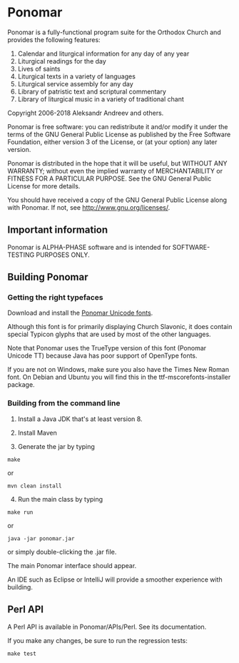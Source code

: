 # Ponomar

Ponomar is a fully-functional program suite for the Orthodox Church and provides the following features:

1. Calendar and liturgical information for any day of any year
2. Liturgical readings for the day
3. Lives of saints
4. Liturgical texts in a variety of languages
5. Liturgical service assembly for any day
6. Library of patristic text and scriptural commentary
7. Library of liturgical music in a variety of traditional chant

Copyright 2006-2018 Aleksandr Andreev and others.

Ponomar is free software: you can redistribute it and/or modify
it under the terms of the GNU General Public License as published by
the Free Software Foundation, either version 3 of the License, or
(at your option) any later version.

Ponomar is distributed in the hope that it will be useful,
but WITHOUT ANY WARRANTY; without even the implied warranty of
MERCHANTABILITY or FITNESS FOR A PARTICULAR PURPOSE.  See the
GNU General Public License for more details.

You should have received a copy of the GNU General Public License
along with Ponomar.  If not, see <http://www.gnu.org/licenses/>.

## Important information
Ponomar is ALPHA-PHASE software and is intended for SOFTWARE-TESTING PURPOSES ONLY.

## Building Ponomar

### Getting the right typefaces

Download and install the [Ponomar Unicode fonts](https://sci.ponomar.net/fonts.html).

Although this font is for primarily displaying Church Slavonic, it does contain special Typicon glyphs that are used by most of the other languages.

Note that Ponomar uses the TrueType version of this font (Ponomar Unicode TT) because Java has poor support of OpenType fonts.

If you are not on Windows, make sure you also have the Times New Roman font. On Debian and Ubuntu you will find this in the ttf-mscorefonts-installer package.

### Building from the command line

1) Install a Java JDK that's at least version 8.

2) Install Maven 

3) Generate the jar by typing

`make`

or

`mvn clean install`

4) Run the main class by typing

`make run`

or
 
`java -jar ponomar.jar`

or simply double-clicking the .jar file.

The main Ponomar interface should appear.

An IDE such as Eclipse or IntelliJ will provide a smoother experience with building.

## Perl API

A Perl API is available in Ponomar/APIs/Perl. See its documentation.

If you make any changes, be sure to run the regression tests:

`make test`
